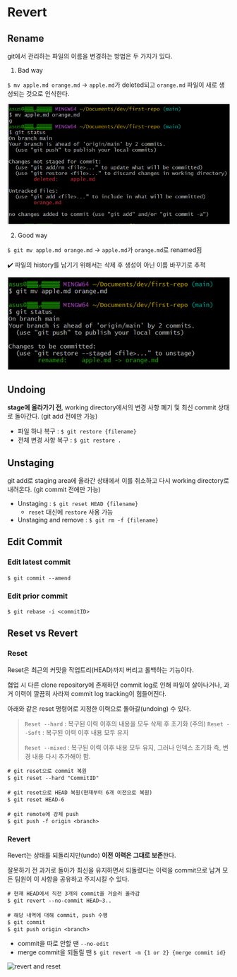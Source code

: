 # Revert

## Rename

git에서 관리하는 파일의 이름을 변경하는 방법은 두 가지가 있다.

1. Bad way

`$ mv apple.md orange.md` -> `apple.md`가 deleted되고 `orange.md` 파일이 새로 생성되는 것으로 인식한다.

![image-20221215145126666](../images/221215-revert/image-20221215145126666.png)



2. Good way

`$ git mv apple.md orange.md` -> `apple.md`가 `orange.md`로 renamed됨

✔️ 파일의 history를 남기기 위해서는 삭제 후 생성이 아닌 이름 바꾸기로 추적

![image-20221215145404087](../images/221215-revert/image-20221215145404087.png)



## Undoing

<b>stage에 올라가기 전</b>, working directory에서의 변경 사항 폐기 및 최신 commit 상태로 돌아간다. (git add 전에만 가능)

* 파일 하나 복구 : `$ git restore {filename}`
* 전체 변경 사항 복구 : `$ git restore .`



## Unstaging

git add로 staging area에 올라간 상태에서 이를 취소하고 다시 working directory로 내려온다. (git commit 전에만 가능)

* Unstaging : `$ git reset HEAD {filename}`
  * `reset` 대신에 `restore` 사용 가능
* Unstaging and remove : `$ git rm -f {filename}`



## Edit Commit

### Edit latest commit

`$ git commit --amend`



### Edit prior commit

`$ git rebase -i <commitID>`



## Reset vs Revert

### Reset

Reset은 최근의 커밋을 작업트리(HEAD)까지 버리고 롤백하는 기능이다.

협업 시 다른 clone repository에 존재하던 commit log로 인해 파일이 살아나거나, 과거 이력이 깔끔히 사라져 commit log tracking이 힘들어진다.



아래와 같은 reset 명령어로 지정한 이력으로 돌아갈(undoing) 수 있다.



> `Reset --hard` : 복구된 이력 이후의 내용을 모두 삭제 후 초기화 (주의)
> `Reset --Soft` : 복구된 이력 이후 내용 모두 유지
>
> `Reset --mixed` : 복구된 이력 이후 내용 모두 유지, 그러나 인덱스 초기화 즉, 변경 내용 다시 추가해야 함.



```shell
# git reset으로 commit 복원
$ git reset --hard "CommitID"

# git reset으로 HEAD 복원(현재부터 6개 이전으로 복원)
$ git reset HEAD-6

# git remote에 강제 push
$ git push -f origin <branch>
```



### Revert

Revert는 상태를 되돌리지만(undo) <b>이전 이력은 그대로 보존</b>한다.

잘못하기 전 과거로 돌아가 최신을 유지하면서 되돌렸다는 이력을 commit으로 남겨 모든 팀원이 이 사항을 공유하고 주지시킬 수 있다.



```shell
# 현재 HEAD에서 직전 3개의 commit을 거슬러 올라감
$ git revert --no-commit HEAD~3..

# 해당 내역에 대해 commit, push 수행
$ git commit
$ git push origin <branch>
```



* commit을 따로 안할 땐 `--no-edit`
* merge commit을 되돌릴 땐 `$ git revert -m {1 or 2} {merge commit id}`



![revert and reset](https://gcapes.github.io/git-course/fig/git-revert-vs-reset.svg)



